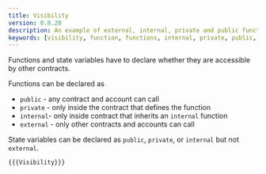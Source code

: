 ```yaml
---
title: Visibility
version: 0.8.20
description: An example of external, internal, private and public functions in Solidity
keywords: [visibility, function, functions, internal, private, public, external]
---
```


Functions and state variables have to declare whether they are accessible by other contracts.

Functions can be declared as

- `public` - any contract and account can call
- `private` - only inside the contract that defines the function
- `internal`- only inside contract that inherits an `internal` function
- `external` - only other contracts and accounts can call

State variables can be declared as `public`, `private`, or `internal` but not `external`.

```solidity
{{{Visibility}}}
```
